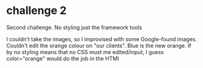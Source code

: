 # challenge 2
Second challenge. No styling just the framework tools

I couldn't take the images, so I improvised with some Google-found images.
Couldn't edit the orange colour on "our clients". Blue is the new orange.
If by no styling means that no CSS must me edited/input, I guess color="orange" would do the job in the HTMl
